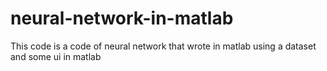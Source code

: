 # neural-network-in-matlab
This code is a code of neural network that wrote in matlab using a dataset and some ui in matlab
